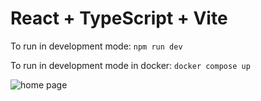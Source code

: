 # React + TypeScript + Vite

To run in development mode:
```npm run dev```

To run in development mode in docker:
```docker compose up```

![home page](image.png)
